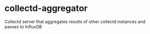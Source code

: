 # collectd-aggregator
Collectd server that aggregates results of other collectd instances and passes to InfluxDB
